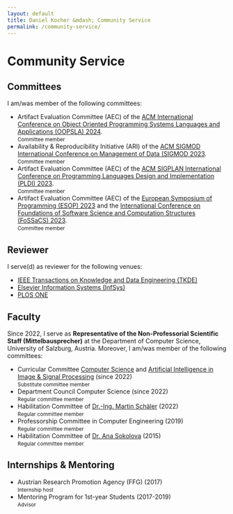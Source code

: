 ```yaml
---
layout: default
title: Daniel Kocher &mdash; Community Service
permalink: /community-service/
---
```


# Community Service

## Committees

I am/was member of the following committees:

- Artifact Evaluation Committee (AEC) of the [ACM International Conference on Object Oriented Programming Systems Languages and Applications (OOPSLA) 2024](https://2024.splashcon.org/).<br />
  <small>Committee member</small>
- Availability & Reproducibility Initiative (ARI) of the [ACM SIGMOD International Conference on Management of Data (SIGMOD 2023](https://2023.sigmod.org/).<br />
  <small>Committee member</small>
- Artifact Evaluation Committee (AEC) of the [ACM SIGPLAN International Conference on Programming Languages Design and Implementation (PLDI) 2023](https://pldi23.sigplan.org/).<br />
  <small>Committee member</small>
- Artifact Evaluation Committee (AEC) of the [European Symposium of Programming (ESOP) 2023](https://etaps.org/2023/esop) and the [International Conference on Foundations of Software Science and Computation Structures (FoSSaCS) 2023](https://etaps.org/2023/fossacs).<br />
  <small>Committee member</small>

## Reviewer

I serve(d) as reviewer for the following venues:

- [IEEE Transactions on Knowledge and Data Engineering (TKDE)](https://ieeexplore.ieee.org/xpl/RecentIssue.jsp?punumber=69)
- [Elsevier Information Systems (InfSys)](https://www.sciencedirect.com/journal/information-systems)
- [PLOS ONE](https://journals.plos.org/plosone/)

## Faculty

Since 2022, I serve as <strong>Representative of the Non-Professorial Scientific Staff (Mittelbausprecher)</strong> at the Department of Computer Science, University of Salzburg, Austria. Moreover, I am/was member of the following committees:

- Curricular Committee [Computer Science](https://informatik.uni-salzburg.at/en/studium/master-informatik-salzburg) and [Artificial Intelligence in Image & Signal Processing](https://www.aisp-salzburg.ac.at/) (since 2022)<br />
  <small>Substitute committee member</small>
- Department Council Computer Science (since 2022)<br />
  <small>Regular committee member</small>
- Habilitation Committee of [Dr.-Ing. Martin Schäler](https://dbresearch.uni-salzburg.at/people/schaeler) (2022)<br />
  <small>Regular committee member</small>
- Professorship Committee in Computer Engineering (2019)<br />
  <small>Regular committee member</small>
- Habilitation Committee of [Dr. Ana Sokolova](https://www.cs.uni-salzburg.at/~anas/index.html) (2015)<br />
  <small>Regular committee member</small>

## Internships & Mentoring

- Austrian Research Promotion Agency (FFG) (2017)<br />
  <small>Internship host</small>
- Mentoring Program for 1st-year Students (2017-2019)<br />
  <small>Advisor</small>
